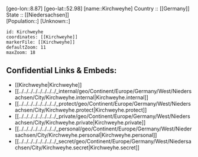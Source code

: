﻿---
location: [52.98,8.87] 
mapzoom: [7,12] 
mapmarker: city 
type: City
tags:
- geo/City


SpocWebEntityId: 31451
isDeleted: false
confidential: public

---
[geo-lon::8.87] 
[geo-lat::52.98] 
[name::Kirchweyhe] 
Country :: [[Germany]]  
State :: [[Niedersachsen]]  
[Population::] 
[Unknown::] 


```leaflet
id: Kirchweyhe
coordinates: [[Kirchweyhe]] 
markerFile: [[Kirchweyhe]] 
defaultZoom: 11 
maxZoom: 18
```


## Confidential Links & Embeds: 
- [[Kirchweyhe|Kirchweyhe]]  
- [[../../../../../../../../_internal/geo/Continent/Europe/Germany/West/Niedersachsen/City/Kirchweyhe.internal|Kirchweyhe.internal]] 
- [[../../../../../../../../_protect/geo/Continent/Europe/Germany/West/Niedersachsen/City/Kirchweyhe.protect|Kirchweyhe.protect]] 
- [[../../../../../../../../_private/geo/Continent/Europe/Germany/West/Niedersachsen/City/Kirchweyhe.private|Kirchweyhe.private]] 
- [[../../../../../../../../_personal/geo/Continent/Europe/Germany/West/Niedersachsen/City/Kirchweyhe.personal|Kirchweyhe.personal]] 
- [[../../../../../../../../_secret/geo/Continent/Europe/Germany/West/Niedersachsen/City/Kirchweyhe.secret|Kirchweyhe.secret]] 
